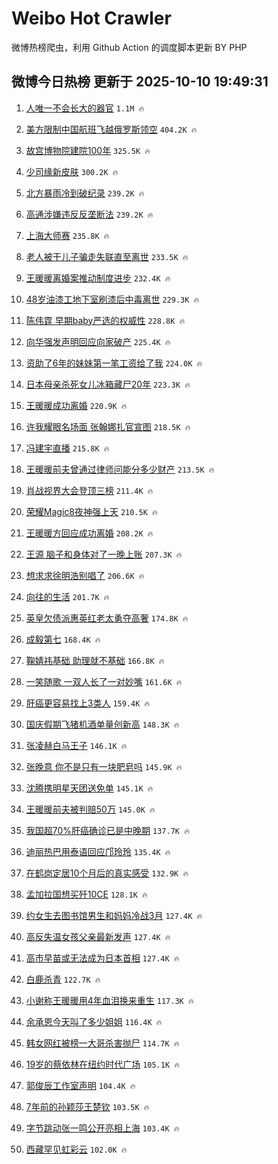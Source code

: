 # Weibo Hot Crawler 



微博热榜爬虫，利用 Github Action 的调度脚本更新 BY PHP 


## 微博今日热榜 更新于 2025-10-10 19:49:31 
1. [人唯一不会长大的器官](https://s.weibo.com/weibo?q=%E4%BA%BA%E5%94%AF%E4%B8%80%E4%B8%8D%E4%BC%9A%E9%95%BF%E5%A4%A7%E7%9A%84%E5%99%A8%E5%AE%98&t=31&band_rank=1&Refer=top) `1.1M 🔥` 

1. [美方限制中国航班飞越俄罗斯领空](https://s.weibo.com/weibo?q=%23%E7%BE%8E%E6%96%B9%E9%99%90%E5%88%B6%E4%B8%AD%E5%9B%BD%E8%88%AA%E7%8F%AD%E9%A3%9E%E8%B6%8A%E4%BF%84%E7%BD%97%E6%96%AF%E9%A2%86%E7%A9%BA%23&t=31&band_rank=2&Refer=top) `404.2K 🔥` 

1. [故宫博物院建院100年](https://s.weibo.com/weibo?q=%23%E6%95%85%E5%AE%AB%E5%8D%9A%E7%89%A9%E9%99%A2%E5%BB%BA%E9%99%A2100%E5%B9%B4%23&t=31&band_rank=3&Refer=top) `325.5K 🔥` 

1. [少司缘新皮肤](https://s.weibo.com/weibo?q=%E5%B0%91%E5%8F%B8%E7%BC%98%E6%96%B0%E7%9A%AE%E8%82%A4&t=31&band_rank=4&Refer=top) `300.2K 🔥` 

1. [北方暴雨冷到破纪录](https://s.weibo.com/weibo?q=%23%E5%8C%97%E6%96%B9%E6%9A%B4%E9%9B%A8%E5%86%B7%E5%88%B0%E7%A0%B4%E7%BA%AA%E5%BD%95%23&t=31&band_rank=5&Refer=top) `239.2K 🔥` 

1. [高通涉嫌违反反垄断法](https://s.weibo.com/weibo?q=%23%E9%AB%98%E9%80%9A%E6%B6%89%E5%AB%8C%E8%BF%9D%E5%8F%8D%E5%8F%8D%E5%9E%84%E6%96%AD%E6%B3%95%23&t=31&band_rank=6&Refer=top) `239.2K 🔥` 

1. [上海大师赛](https://s.weibo.com/weibo?q=%E4%B8%8A%E6%B5%B7%E5%A4%A7%E5%B8%88%E8%B5%9B&t=31&band_rank=7&Refer=top) `235.8K 🔥` 

1. [老人被干儿子骗走失联直至离世](https://s.weibo.com/weibo?q=%23%E8%80%81%E4%BA%BA%E8%A2%AB%E5%B9%B2%E5%84%BF%E5%AD%90%E9%AA%97%E8%B5%B0%E5%A4%B1%E8%81%94%E7%9B%B4%E8%87%B3%E7%A6%BB%E4%B8%96%23&t=31&band_rank=8&Refer=top) `233.5K 🔥` 

1. [王暖暖离婚案推动制度进步](https://s.weibo.com/weibo?q=%23%E7%8E%8B%E6%9A%96%E6%9A%96%E7%A6%BB%E5%A9%9A%E6%A1%88%E6%8E%A8%E5%8A%A8%E5%88%B6%E5%BA%A6%E8%BF%9B%E6%AD%A5%23&t=31&band_rank=9&Refer=top) `232.4K 🔥` 

1. [48岁油漆工地下室刷漆后中毒离世](https://s.weibo.com/weibo?q=%2348%E5%B2%81%E6%B2%B9%E6%BC%86%E5%B7%A5%E5%9C%B0%E4%B8%8B%E5%AE%A4%E5%88%B7%E6%BC%86%E5%90%8E%E4%B8%AD%E6%AF%92%E7%A6%BB%E4%B8%96%23&t=31&band_rank=10&Refer=top) `229.3K 🔥` 

1. [陈伟霆 早期baby严选的权威性](https://s.weibo.com/weibo?q=%E9%99%88%E4%BC%9F%E9%9C%86%20%E6%97%A9%E6%9C%9Fbaby%E4%B8%A5%E9%80%89%E7%9A%84%E6%9D%83%E5%A8%81%E6%80%A7&t=31&band_rank=11&Refer=top) `228.8K 🔥` 

1. [向华强发声明回应向家破产](https://s.weibo.com/weibo?q=%23%E5%90%91%E5%8D%8E%E5%BC%BA%E5%8F%91%E5%A3%B0%E6%98%8E%E5%9B%9E%E5%BA%94%E5%90%91%E5%AE%B6%E7%A0%B4%E4%BA%A7%23&t=31&band_rank=12&Refer=top) `225.4K 🔥` 

1. [资助了6年的妹妹第一笔工资给了我](https://s.weibo.com/weibo?q=%E8%B5%84%E5%8A%A9%E4%BA%866%E5%B9%B4%E7%9A%84%E5%A6%B9%E5%A6%B9%E7%AC%AC%E4%B8%80%E7%AC%94%E5%B7%A5%E8%B5%84%E7%BB%99%E4%BA%86%E6%88%91&t=31&band_rank=13&Refer=top) `224.0K 🔥` 

1. [日本母亲杀死女儿冰箱藏尸20年](https://s.weibo.com/weibo?q=%23%E6%97%A5%E6%9C%AC%E6%AF%8D%E4%BA%B2%E6%9D%80%E6%AD%BB%E5%A5%B3%E5%84%BF%E5%86%B0%E7%AE%B1%E8%97%8F%E5%B0%B820%E5%B9%B4%23&t=31&band_rank=14&Refer=top) `223.3K 🔥` 

1. [王暖暖成功离婚](https://s.weibo.com/weibo?q=%23%E7%8E%8B%E6%9A%96%E6%9A%96%E6%88%90%E5%8A%9F%E7%A6%BB%E5%A9%9A%23&t=31&band_rank=15&Refer=top) `220.9K 🔥` 

1. [许我耀眼名场面 张翰娜扎官宣图](https://s.weibo.com/weibo?q=%E8%AE%B8%E6%88%91%E8%80%80%E7%9C%BC%E5%90%8D%E5%9C%BA%E9%9D%A2%20%E5%BC%A0%E7%BF%B0%E5%A8%9C%E6%89%8E%E5%AE%98%E5%AE%A3%E5%9B%BE&t=31&band_rank=16&Refer=top) `218.5K 🔥` 

1. [冯建宇直播](https://s.weibo.com/weibo?q=%E5%86%AF%E5%BB%BA%E5%AE%87%E7%9B%B4%E6%92%AD&t=31&band_rank=17&Refer=top) `215.8K 🔥` 

1. [王暖暖前夫曾通过律师问能分多少财产](https://s.weibo.com/weibo?q=%23%E7%8E%8B%E6%9A%96%E6%9A%96%E5%89%8D%E5%A4%AB%E6%9B%BE%E9%80%9A%E8%BF%87%E5%BE%8B%E5%B8%88%E9%97%AE%E8%83%BD%E5%88%86%E5%A4%9A%E5%B0%91%E8%B4%A2%E4%BA%A7%23&t=31&band_rank=18&Refer=top) `213.5K 🔥` 

1. [肖战视界大会登顶三榜](https://s.weibo.com/weibo?q=%23%E8%82%96%E6%88%98%E8%A7%86%E7%95%8C%E5%A4%A7%E4%BC%9A%E7%99%BB%E9%A1%B6%E4%B8%89%E6%A6%9C%23&t=31&band_rank=19&Refer=top) `211.4K 🔥` 

1. [荣耀Magic8夜神强上天](https://s.weibo.com/weibo?q=%23%E8%8D%A3%E8%80%80Magic8%E5%A4%9C%E7%A5%9E%E5%BC%BA%E4%B8%8A%E5%A4%A9%23&t=31&band_rank=20&Refer=top) `210.5K 🔥` 

1. [王暖暖方回应成功离婚](https://s.weibo.com/weibo?q=%23%E7%8E%8B%E6%9A%96%E6%9A%96%E6%96%B9%E5%9B%9E%E5%BA%94%E6%88%90%E5%8A%9F%E7%A6%BB%E5%A9%9A%23&t=31&band_rank=21&Refer=top) `208.2K 🔥` 

1. [王源 脑子和身体对了一晚上账](https://s.weibo.com/weibo?q=%E7%8E%8B%E6%BA%90%20%E8%84%91%E5%AD%90%E5%92%8C%E8%BA%AB%E4%BD%93%E5%AF%B9%E4%BA%86%E4%B8%80%E6%99%9A%E4%B8%8A%E8%B4%A6&t=31&band_rank=22&Refer=top) `207.3K 🔥` 

1. [想求求徐明浩别唱了](https://s.weibo.com/weibo?q=%E6%83%B3%E6%B1%82%E6%B1%82%E5%BE%90%E6%98%8E%E6%B5%A9%E5%88%AB%E5%94%B1%E4%BA%86&t=31&band_rank=23&Refer=top) `206.6K 🔥` 

1. [向往的生活](https://s.weibo.com/weibo?q=%E5%90%91%E5%BE%80%E7%9A%84%E7%94%9F%E6%B4%BB&t=31&band_rank=24&Refer=top) `201.7K 🔥` 

1. [英皇欠债派惠英红老太勇夺高奢](https://s.weibo.com/weibo?q=%E8%8B%B1%E7%9A%87%E6%AC%A0%E5%80%BA%E6%B4%BE%E6%83%A0%E8%8B%B1%E7%BA%A2%E8%80%81%E5%A4%AA%E5%8B%87%E5%A4%BA%E9%AB%98%E5%A5%A2&t=31&band_rank=25&Refer=top) `174.8K 🔥` 

1. [成毅第七](https://s.weibo.com/weibo?q=%E6%88%90%E6%AF%85%E7%AC%AC%E4%B8%83&t=31&band_rank=26&Refer=top) `168.4K 🔥` 

1. [鞠婧祎基础 助理就不基础](https://s.weibo.com/weibo?q=%E9%9E%A0%E5%A9%A7%E7%A5%8E%E5%9F%BA%E7%A1%80%20%E5%8A%A9%E7%90%86%E5%B0%B1%E4%B8%8D%E5%9F%BA%E7%A1%80&t=31&band_rank=27&Refer=top) `166.8K 🔥` 

1. [一笑随歌 一双人长了一对妙嘴](https://s.weibo.com/weibo?q=%E4%B8%80%E7%AC%91%E9%9A%8F%E6%AD%8C%20%E4%B8%80%E5%8F%8C%E4%BA%BA%E9%95%BF%E4%BA%86%E4%B8%80%E5%AF%B9%E5%A6%99%E5%98%B4&t=31&band_rank=28&Refer=top) `161.6K 🔥` 

1. [肝癌更容易找上3类人](https://s.weibo.com/weibo?q=%23%E8%82%9D%E7%99%8C%E6%9B%B4%E5%AE%B9%E6%98%93%E6%89%BE%E4%B8%8A3%E7%B1%BB%E4%BA%BA%23&t=31&band_rank=29&Refer=top) `159.4K 🔥` 

1. [国庆假期飞猪机酒单量创新高](https://s.weibo.com/weibo?q=%23%E5%9B%BD%E5%BA%86%E5%81%87%E6%9C%9F%E9%A3%9E%E7%8C%AA%E6%9C%BA%E9%85%92%E5%8D%95%E9%87%8F%E5%88%9B%E6%96%B0%E9%AB%98%23&t=31&band_rank=30&Refer=top) `148.3K 🔥` 

1. [张凌赫白马王子](https://s.weibo.com/weibo?q=%E5%BC%A0%E5%87%8C%E8%B5%AB%E7%99%BD%E9%A9%AC%E7%8E%8B%E5%AD%90&t=31&band_rank=31&Refer=top) `146.1K 🔥` 

1. [张晚意 你不是只有一块肥皂吗](https://s.weibo.com/weibo?q=%E5%BC%A0%E6%99%9A%E6%84%8F%20%E4%BD%A0%E4%B8%8D%E6%98%AF%E5%8F%AA%E6%9C%89%E4%B8%80%E5%9D%97%E8%82%A5%E7%9A%82%E5%90%97&t=31&band_rank=32&Refer=top) `145.9K 🔥` 

1. [沈腾携明星天团送免单](https://s.weibo.com/weibo?q=%23%E6%B2%88%E8%85%BE%E6%90%BA%E6%98%8E%E6%98%9F%E5%A4%A9%E5%9B%A2%E9%80%81%E5%85%8D%E5%8D%95%23&t=31&band_rank=33&Refer=top) `145.1K 🔥` 

1. [王暖暖前夫被判赔50万](https://s.weibo.com/weibo?q=%23%E7%8E%8B%E6%9A%96%E6%9A%96%E5%89%8D%E5%A4%AB%E8%A2%AB%E5%88%A4%E8%B5%9450%E4%B8%87%23&t=31&band_rank=34&Refer=top) `145.0K 🔥` 

1. [我国超70%肝癌确诊已是中晚期](https://s.weibo.com/weibo?q=%23%E6%88%91%E5%9B%BD%E8%B6%8570%25%E8%82%9D%E7%99%8C%E7%A1%AE%E8%AF%8A%E5%B7%B2%E6%98%AF%E4%B8%AD%E6%99%9A%E6%9C%9F%23&t=31&band_rank=35&Refer=top) `137.7K 🔥` 

1. [迪丽热巴用泰语回应邝玲玲](https://s.weibo.com/weibo?q=%23%E8%BF%AA%E4%B8%BD%E7%83%AD%E5%B7%B4%E7%94%A8%E6%B3%B0%E8%AF%AD%E5%9B%9E%E5%BA%94%E9%82%9D%E7%8E%B2%E7%8E%B2%23&t=31&band_rank=36&Refer=top) `135.4K 🔥` 

1. [在鹤岗定居10个月后的真实感受](https://s.weibo.com/weibo?q=%E5%9C%A8%E9%B9%A4%E5%B2%97%E5%AE%9A%E5%B1%8510%E4%B8%AA%E6%9C%88%E5%90%8E%E7%9A%84%E7%9C%9F%E5%AE%9E%E6%84%9F%E5%8F%97&t=31&band_rank=37&Refer=top) `132.9K 🔥` 

1. [孟加拉国想买歼10CE](https://s.weibo.com/weibo?q=%23%E5%AD%9F%E5%8A%A0%E6%8B%89%E5%9B%BD%E6%83%B3%E4%B9%B0%E6%AD%BC10CE%23&t=31&band_rank=38&Refer=top) `128.1K 🔥` 

1. [约女生去图书馆男生和妈妈冷战3月](https://s.weibo.com/weibo?q=%23%E7%BA%A6%E5%A5%B3%E7%94%9F%E5%8E%BB%E5%9B%BE%E4%B9%A6%E9%A6%86%E7%94%B7%E7%94%9F%E5%92%8C%E5%A6%88%E5%A6%88%E5%86%B7%E6%88%983%E6%9C%88%23&t=31&band_rank=39&Refer=top) `127.4K 🔥` 

1. [高反失温女孩父亲最新发声](https://s.weibo.com/weibo?q=%23%E9%AB%98%E5%8F%8D%E5%A4%B1%E6%B8%A9%E5%A5%B3%E5%AD%A9%E7%88%B6%E4%BA%B2%E6%9C%80%E6%96%B0%E5%8F%91%E5%A3%B0%23&t=31&band_rank=40&Refer=top) `127.4K 🔥` 

1. [高市早苗或无法成为日本首相](https://s.weibo.com/weibo?q=%E9%AB%98%E5%B8%82%E6%97%A9%E8%8B%97%E6%88%96%E6%97%A0%E6%B3%95%E6%88%90%E4%B8%BA%E6%97%A5%E6%9C%AC%E9%A6%96%E7%9B%B8&t=31&band_rank=41&Refer=top) `127.4K 🔥` 

1. [白鹿杀青](https://s.weibo.com/weibo?q=%E7%99%BD%E9%B9%BF%E6%9D%80%E9%9D%92&t=31&band_rank=42&Refer=top) `122.7K 🔥` 

1. [小谢称王暖暖用4年血泪换来重生](https://s.weibo.com/weibo?q=%23%E5%B0%8F%E8%B0%A2%E7%A7%B0%E7%8E%8B%E6%9A%96%E6%9A%96%E7%94%A84%E5%B9%B4%E8%A1%80%E6%B3%AA%E6%8D%A2%E6%9D%A5%E9%87%8D%E7%94%9F%23&t=31&band_rank=43&Refer=top) `117.3K 🔥` 

1. [余承恩今天叫了多少姐姐](https://s.weibo.com/weibo?q=%E4%BD%99%E6%89%BF%E6%81%A9%E4%BB%8A%E5%A4%A9%E5%8F%AB%E4%BA%86%E5%A4%9A%E5%B0%91%E5%A7%90%E5%A7%90&t=31&band_rank=44&Refer=top) `116.4K 🔥` 

1. [韩女网红被榜一大哥杀害抛尸](https://s.weibo.com/weibo?q=%23%E9%9F%A9%E5%A5%B3%E7%BD%91%E7%BA%A2%E8%A2%AB%E6%A6%9C%E4%B8%80%E5%A4%A7%E5%93%A5%E6%9D%80%E5%AE%B3%E6%8A%9B%E5%B0%B8%23&t=31&band_rank=45&Refer=top) `114.7K 🔥` 

1. [19岁的蔡依林在纽约时代广场](https://s.weibo.com/weibo?q=19%E5%B2%81%E7%9A%84%E8%94%A1%E4%BE%9D%E6%9E%97%E5%9C%A8%E7%BA%BD%E7%BA%A6%E6%97%B6%E4%BB%A3%E5%B9%BF%E5%9C%BA&t=31&band_rank=46&Refer=top) `105.1K 🔥` 

1. [郭俊辰工作室声明](https://s.weibo.com/weibo?q=%23%E9%83%AD%E4%BF%8A%E8%BE%B0%E5%B7%A5%E4%BD%9C%E5%AE%A4%E5%A3%B0%E6%98%8E%23&t=31&band_rank=47&Refer=top) `104.4K 🔥` 

1. [7年前的孙颖莎王楚钦](https://s.weibo.com/weibo?q=%237%E5%B9%B4%E5%89%8D%E7%9A%84%E5%AD%99%E9%A2%96%E8%8E%8E%E7%8E%8B%E6%A5%9A%E9%92%A6%23&t=31&band_rank=48&Refer=top) `103.5K 🔥` 

1. [字节跳动张一鸣公开亮相上海](https://s.weibo.com/weibo?q=%23%E5%AD%97%E8%8A%82%E8%B7%B3%E5%8A%A8%E5%BC%A0%E4%B8%80%E9%B8%A3%E5%85%AC%E5%BC%80%E4%BA%AE%E7%9B%B8%E4%B8%8A%E6%B5%B7%23&t=31&band_rank=49&Refer=top) `103.4K 🔥` 

1. [西藏罕见虹彩云](https://s.weibo.com/weibo?q=%23%E8%A5%BF%E8%97%8F%E7%BD%95%E8%A7%81%E8%99%B9%E5%BD%A9%E4%BA%91%23&t=31&band_rank=50&Refer=top) `102.0K 🔥` 

